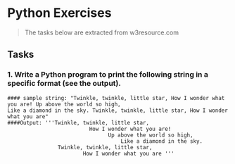 # Python Exercises
>The tasks below are extracted from w3resource.com

## Tasks
### 1. Write a Python program to print the following string in a specific format (see the output).
    #### sample string: "Twinkle, twinkle, little star, How I wonder what you are! Up above the world so high, 
    Like a diamond in the sky. Twinkle, twinkle, little star, How I wonder what you are"
    ####Output: '''Twinkle, twinkle, little star,
	                          How I wonder what you are! 
		                            Up above the world so high,   		
	                                	Like a diamond in the sky. 
                    Twinkle, twinkle, little star, 
                          	How I wonder what you are '''
                      

